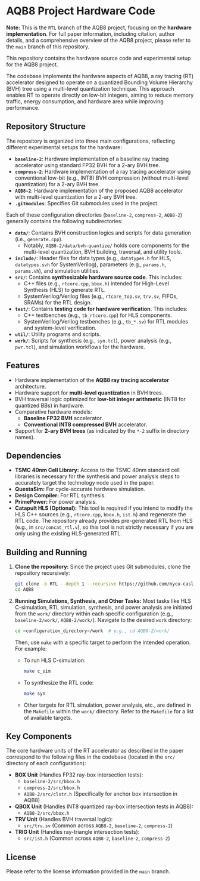 # AQB8 Project Hardware Code

**Note:** This is the `RTL` branch of the AQB8 project, focusing on the **hardware implementation**. For full paper information, including citation, author details, and a comprehensive overview of the AQB8 project, please refer to the `main` branch of this repository.

This repository contains the hardware source code and experimental setup for the AQB8 project.

The codebase implements the hardware aspects of AQB8, a ray tracing (RT) accelerator designed to operate on a quantized Bounding Volume Hierarchy (BVH) tree using a multi-level quantization technique. This approach enables RT to operate directly on low-bit integers, aiming to reduce memory traffic, energy consumption, and hardware area while improving performance.

## Repository Structure

The repository is organized into three main configurations, reflecting different experimental setups for the hardware:

* **`baseline-2`**: Hardware implementation of a baseline ray tracing accelerator using standard FP32 BVH for a 2-ary BVH tree.
* **`compress-2`**: Hardware implementation of a ray tracing accelerator using conventional low-bit (e.g., INT8) BVH compression (without multi-level quantization) for a 2-ary BVH tree.
* **`AQB8-2`**: Hardware implementation of the proposed AQB8 accelerator with multi-level quantization for a 2-ary BVH tree.
* **`.gitmodules`**: Specifies Git submodules used in the project.

Each of these configuration directories (`baseline-2`, `compress-2`, `AQB8-2`) generally contains the following subdirectories:

* **`data/`**: Contains BVH construction logics and scripts for data generation (i.e., `generate.cpp`).
    * Notably, `AQB8-2/data/bvh-quantize/` holds core components for the multi-level quantization, BVH building, traversal, and utility tools.
* **`include/`**: Header files for data types (e.g., `datatypes.h` for HLS, `datatypes.svh` for SystemVerilog), parameters (e.g., `params.h`, `params.vh`), and simulation utilities.
* **`src/`**: Contains **synthesizable hardware source code**. This includes:
    * C++ files (e.g., `rtcore.cpp`, `bbox.h`) intended for High-Level Synthesis (HLS) to generate RTL.
    * SystemVerilog/Verilog files (e.g., `rtcore_top.sv`, `trv.sv`, FIFOs, SRAMs) for the RTL design.
* **`test/`**: Contains **testing code for hardware verification**. This includes:
    * C++ testbenches (e.g., `tb_rtcore.cpp`) for HLS components.
    * SystemVerilog/Verilog testbenches (e.g., `tb_*.sv`) for RTL modules and system-level verification.
* **`util/`**: Utility programs and scripts.
* **`work/`**: Scripts for synthesis (e.g., `syn.tcl`), power analysis (e.g., `pwr.tcl`), and simulation workflows for the hardware.

## Features

* Hardware implementation of the **AQB8 ray tracing accelerator** architecture.
* Hardware support for **multi-level quantization** in BVH trees.
* BVH traversal logic optimized for **low-bit integer arithmetic** (INT8 for quantized BBs) in hardware.
* Comparative hardware models:
    * **Baseline FP32 BVH** accelerator.
    * **Conventional INT8 compressed BVH** accelerator.
* Support for **2-ary BVH trees** (as indicated by the `*-2` suffix in directory names).

## Dependencies

* **TSMC 40nm Cell Library:** Access to the TSMC 40nm standard cell libraries is necessary for the synthesis and power analysis steps to accurately target the technology node used in the paper.
* **QuestaSim:** For cycle-accurate hardware simulation.
* **Design Compiler:** For RTL synthesis.
* **PrimePower:** For power analysis.
* **Catapult HLS (Optional):** This tool is required if you intend to modify the HLS C++ sources (e.g., `rtcore.cpp`, `bbox.h`, `ist.h`) and regenerate the RTL code. The repository already provides pre-generated RTL from HLS (e.g., in `src/concat_rtl.v`), so this tool is not strictly necessary if you are only using the existing HLS-generated RTL.

## Building and Running

1.  **Clone the repository:**
    Since the project uses Git submodules, clone the repository recursively:
    ```bash
    git clone -b RTL --depth 1 --recursive https://github.com/nycu-caslab/AQB8.git
    cd AQB8
    ```

2.  **Running Simulations, Synthesis, and Other Tasks:**
    Most tasks like HLS C-simulation, RTL simulation, synthesis, and power analysis are initiated from the `work/` directory within each specific configuration (e.g., `baseline-2/work/`, `AQB8-2/work/`).
    Navigate to the desired `work` directory:
    ```bash
    cd <configuration_directory>/work  # e.g., cd AQB8-2/work/
    ```
    Then, use `make` with a specific target to perform the intended operation. For example:
    * To run HLS C-simulation:
        ```bash
        make c_sim
        ```
    * To synthesize the RTL code:
        ```bash
        make syn
        ```
    * Other targets for RTL simulation, power analysis, etc., are defined in the `Makefile` within the `work/` directory. Refer to the `Makefile` for a list of available targets.

## Key Components

The core hardware units of the RT accelerator as described in the paper correspond to the following files in the codebase (located in the `src/` directory of each configuration):

* **BOX Unit** (Handles FP32 ray-box intersection tests):
    * `baseline-2/src/bbox.h`
    * `compress-2/src/bbox.h`
    * `AQB8-2/src/clstr.h` (Specifically for anchor box intersection in AQB8)
* **QBOX Unit** (Handles INT8 quantized ray-box intersection tests in AQB8):
    * `AQB8-2/src/bbox.h`
* **TRV Unit** (Handles BVH traversal logic):
    * `src/trv.sv` (Common across `AQB8-2`, `baseline-2`, `compress-2`)
* **TRIG Unit** (Handles ray-triangle intersection tests):
    * `src/ist.h` (Common across `AQB8-2`, `baseline-2`, `compress-2`)

## License

Please refer to the license information provided in the `main` branch.